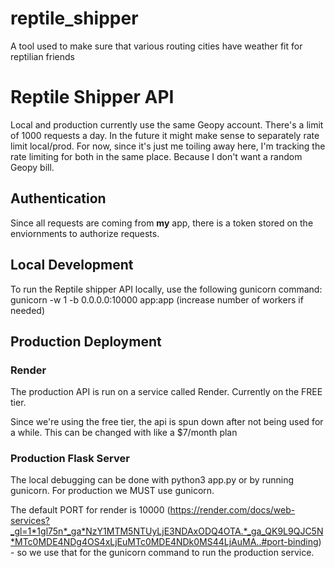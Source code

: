 # reptile_shipper
A tool used to make sure that various routing cities have weather fit for reptilian friends

# Reptile Shipper API
Local and production currently use the same Geopy account. There's a limit of 1000 requests a day. In the future it might make sense to separately rate limit local/prod. For now, 
since it's just me toiling away here, I'm tracking the rate limiting for both in the same place. Because I don't want a random Geopy bill.

## Authentication
Since all requests are coming from **my** app, there is a token stored on the enviornments to authorize requests.
## Local Development
To run the Reptile shipper API locally, use the following gunicorn command: gunicorn -w 1 -b 0.0.0.0:10000 app:app (increase number of workers if needed)

## Production Deployment
### Render
The production API is run on a service called Render. Currently on the FREE tier. 

Since we're using the free tier, the api is spun down after not being used for a while. This can be changed with like a $7/month plan

### Production Flask Server
The local debugging can be done with python3 app.py or by running gunicorn. For production we MUST use gunicorn.

The default PORT for render is 10000 (https://render.com/docs/web-services?_gl=1*1gl75n*_ga*NzY1MTM5NTUyLjE3NDAxODQ4OTA.*_ga_QK9L9QJC5N*MTc0MDE4NDg4OS4xLjEuMTc0MDE4NDk0MS44LjAuMA..#port-binding) - so we use that for the gunicorn command to run the production service.

